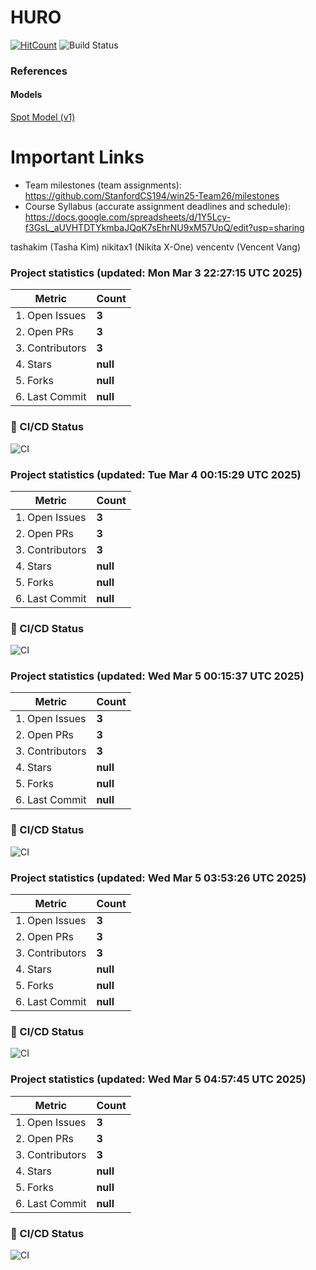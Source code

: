 # HURO

[![HitCount](https://hits.dwyl.com/StanfordCS194/win25-Team26.svg?style=flat-square)](http://hits.dwyl.com/StanfordCS194/win25-Team26)
![Build Status](https://github.com/StanfordCS194/win25-Team26/actions/workflows/c-cpp.yml/badge.svg)

### References

#### Models
[Spot Model (v1)](https://sketchfab.com/3d-models/old-spot-mini-rigged-5dcbee77730640269cef5bd2587e328a)

# Important Links
- Team milestones (team assignments): https://github.com/StanfordCS194/win25-Team26/milestones
- Course Syllabus (accurate assignment deadlines and schedule): https://docs.google.com/spreadsheets/d/1Y5Lcy-f3GsL_aUVHTDTYkmbaJQqK7sEhrNU9xM57UpQ/edit?usp=sharing

tashakim (Tasha Kim)
nikitax1 (Nikita X-One)
vencentv (Vencent Vang)

### Project statistics (updated: Mon Mar  3 22:27:15 UTC 2025)

| Metric            | Count |
|-------------------|-------|
| 1. Open Issues    | **3** |
| 2. Open PRs      | **3** |
| 3. Contributors   | **3** |
| 4. Stars         | **null** |
| 5. Forks         | **null** |
| 6. Last Commit   | **null** |

### 📌 CI/CD Status
![CI](https://img.shields.io/badge/CI-Unknown-lightgrey?style=flat-square)
### Project statistics (updated: Tue Mar  4 00:15:29 UTC 2025)

| Metric            | Count |
|-------------------|-------|
| 1. Open Issues    | **3** |
| 2. Open PRs      | **3** |
| 3. Contributors   | **3** |
| 4. Stars         | **null** |
| 5. Forks         | **null** |
| 6. Last Commit   | **null** |

### 📌 CI/CD Status
![CI](https://img.shields.io/badge/CI-Unknown-lightgrey?style=flat-square)
### Project statistics (updated: Wed Mar  5 00:15:37 UTC 2025)

| Metric            | Count |
|-------------------|-------|
| 1. Open Issues    | **3** |
| 2. Open PRs      | **3** |
| 3. Contributors   | **3** |
| 4. Stars         | **null** |
| 5. Forks         | **null** |
| 6. Last Commit   | **null** |

### 📌 CI/CD Status
![CI](https://img.shields.io/badge/CI-Unknown-lightgrey?style=flat-square)
### Project statistics (updated: Wed Mar  5 03:53:26 UTC 2025)

| Metric            | Count |
|-------------------|-------|
| 1. Open Issues    | **3** |
| 2. Open PRs      | **3** |
| 3. Contributors   | **3** |
| 4. Stars         | **null** |
| 5. Forks         | **null** |
| 6. Last Commit   | **null** |

### 📌 CI/CD Status
![CI](https://img.shields.io/badge/CI-Unknown-lightgrey?style=flat-square)
### Project statistics (updated: Wed Mar  5 04:57:45 UTC 2025)

| Metric            | Count |
|-------------------|-------|
| 1. Open Issues    | **3** |
| 2. Open PRs      | **3** |
| 3. Contributors   | **3** |
| 4. Stars         | **null** |
| 5. Forks         | **null** |
| 6. Last Commit   | **null** |

### 📌 CI/CD Status
![CI](https://img.shields.io/badge/CI-Unknown-lightgrey?style=flat-square)
